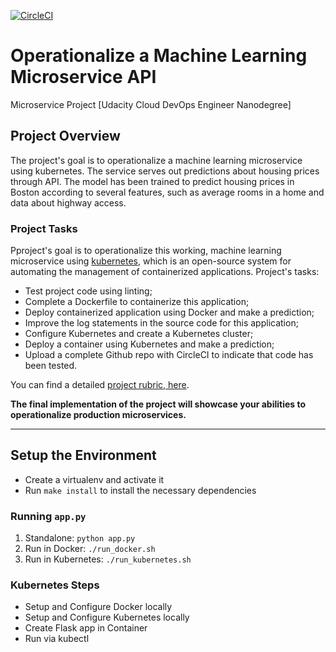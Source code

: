 [![CircleCI](https://circleci.com/gh/ClaireLee22/Operationalize-a-Machine-Learning-Microservice-API.svg?style=svg)](https://circleci.com/gh/ClaireLee22/Operationalize-a-Machine-Learning-Microservice-API)
# Operationalize a Machine Learning Microservice API
Microservice Project [Udacity Cloud DevOps Engineer Nanodegree]

## Project Overview

The project's goal is to operationalize a machine learning microservice using kubernetes. The service serves out predictions about housing prices through API. The model has been trained to predict housing prices in Boston according to several features, such as average rooms in a home and data about highway access.

### Project Tasks

Pproject's goal is to operationalize this working, machine learning microservice using [kubernetes](https://kubernetes.io/), which is an open-source system for automating the management of containerized applications. Project's tasks:
* Test project code using linting;
* Complete a Dockerfile to containerize this application;
* Deploy containerized application using Docker and make a prediction;
* Improve the log statements in the source code for this application;
* Configure Kubernetes and create a Kubernetes cluster;
* Deploy a container using Kubernetes and make a prediction;
* Upload a complete Github repo with CircleCI to indicate that code has been tested.

You can find a detailed [project rubric, here](https://review.udacity.com/#!/rubrics/2576/view).

**The final implementation of the project will showcase your abilities to operationalize production microservices.**

---

## Setup the Environment

* Create a virtualenv and activate it
* Run `make install` to install the necessary dependencies

### Running `app.py`

1. Standalone:  `python app.py`
2. Run in Docker:  `./run_docker.sh`
3. Run in Kubernetes:  `./run_kubernetes.sh`

### Kubernetes Steps

* Setup and Configure Docker locally
* Setup and Configure Kubernetes locally
* Create Flask app in Container
* Run via kubectl
